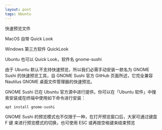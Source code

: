 ```yaml
---
layout: post
tags: Ubuntu
---
```


快速预览文件

MacOS 自带 Quick Look

Windows 第三方软件 QuickLook

Ubuntu 也可以 Quick Look，软件名 gnome-sushi

由于 Ubuntu 默认不支持快速预览，所以我们必需手动安装一款名为 GNOME Sushi 的快速预览工具，自 GNOME Sushi 官方 GitHub 页面所述，它完全兼容 Nautilus GNOME 桌面文件管理器的快速预览。

GNOME Sushi 已在 Ubuntu 官方源中进行提供，你可以在「Ubuntu 软件」中搜索安装或在终端中使用如下命令进行安装：

```
apt install gnome-sushi
```

GNOME Sushi 的预览模式也不仅限于一种，在打开预览窗口后，大家可通过键盘 F 键 来进行预览模式的切换，也可使用 ESC 或再按空格键来结束预览


